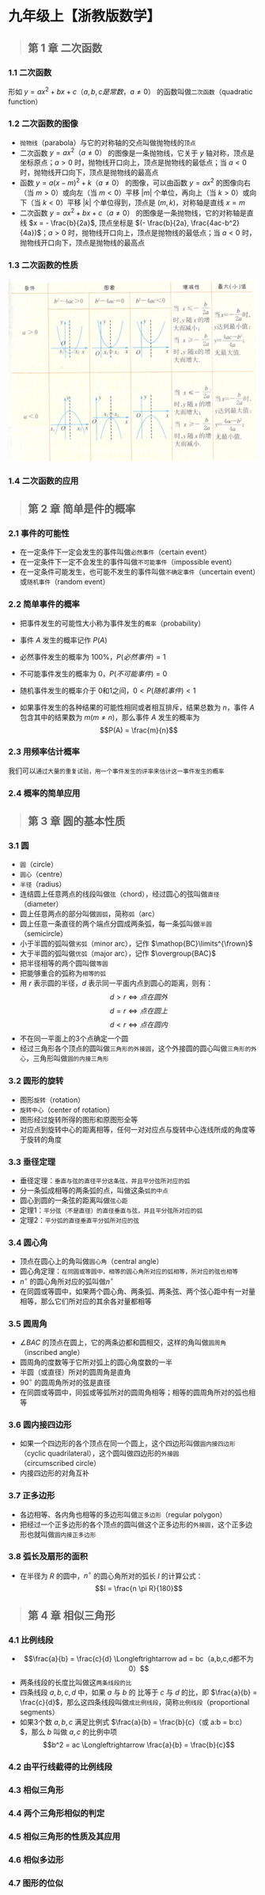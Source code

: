 # 九年级上【浙教版数学】

<a class="dwz-btn-print-pdf" href="_media/pdf/math_9a.pdf" target="_blank"></a>

> ## 第 1 章 二次函数

### 1.1 二次函数
形如 $y = ax^2 + bx + c（a,b,c 是常数，a \neq 0）$ 的函数叫做`二次函数`（quadratic function）

### 1.2 二次函数的图像
- `抛物线`（parabola）与它的对称轴的交点叫做抛物线的`顶点`
- 二次函数 $y = ax^2（a \neq 0）$ 的图像是一条抛物线，它关于 $y$ 轴对称，顶点是坐标原点；$a > 0$ 时，抛物线开口向上，顶点是抛物线的最低点；当 $a < 0$ 时，抛物线开口向下，顶点是抛物线的最高点
- 函数 $y = a(x - m)^2 + k（a \neq 0）$ 的图像，可以由函数 $y = ax^2$ 的图像向右（当 $m > 0$）或向左（当 $m < 0$）平移 $|m|$ 个单位，再向上（当 $k > 0$）或向下（当 $k < 0$）平移 $|k|$ 个单位得到，顶点是 $(m,k)$，对称轴是直线 $x = m$
- 二次函数 $y = ax^2 + bx + c（a \neq 0）$ 的图像是一条抛物线，它的对称轴是直线 $x = - \frac{b}{2a}$, 顶点坐标是 $(- \frac{b}{2a}, \frac{4ac-b^2}{4a})$；$a > 0$ 时，抛物线开口向上，顶点是抛物线的最低点；当 $a < 0$ 时，抛物线开口向下，顶点是抛物线的最高点

### 1.3 二次函数的性质
![表1-4](../../_media/math/9a/parabola_1_4.jpg?width=720)

### 1.4 二次函数的应用

> ## 第 2 章 简单是件的概率

### 2.1 事件的可能性

- 在一定条件下一定会发生的事件叫做`必然事件`（certain event）
- 在一定条件下一定不会发生的事件叫做`不可能事件`（impossible event）
- 在一定条件可能发生，也可能不发生的事件叫做`不确定事件`（uncertain event）或`随机事件`（random event）

### 2.2 简单事件的概率

- 把事件发生的可能性大小称为事件发生的`概率`（probability）
- 事件 $A$ 发生的概率记作 $P(A)$

- 必然事件发生的概率为 100%，$P(必然事件) = 1$
- 不可能事件发生的概率为 0，$P(不可能事件) = 0$
- 随机事件发生的概率介于 0和1之间，$0 < P(随机事件) < 1$
- 如果事件发生的各种结果的可能性相同或者相互排斥，结果总数为 $n$，事件 $A$ 包含其中的结果数为 $m(m \neq n)$，那么事件 $A$ 发生的概率为
$$P(A) = \frac{m}{n}$$

### 2.3 用频率估计概率
我们可以`通过大量的重复试验，用一个事件发生的评率来估计这一事件发生的概率`

### 2.4 概率的简单应用

> ## 第 3 章 圆的基本性质

### 3.1 圆
- `圆`（circle）
- `圆心`（centre）
- `半径`（radius）
- 连结圆上任意两点的线段叫做`弦`（chord），经过圆心的弦叫做`直径`（diameter）
- 圆上任意两点的部分叫做`圆弧`，简称`弧`（arc）
- 圆上任意一条直径的两个端点分圆成两条弧，每一条弧叫做`半圆`（semicircle）
- 小于半圆的弧叫做`劣弧`（minor arc），记作 $\mathop{BC}\limits^{\frown}$
- 大于半圆的弧叫做`优弧`（major arc），记作 $\overgroup{BAC}$
- 把半径相等的两个圆叫做`等圆`
- 把能够重合的弧称为`相等的弧`
- 用 $r$ 表示圆的半径，$d$ 表示同一平面内点到圆心的距离，则有：
$$d > r \Longleftrightarrow 点在圆外$$
$$d = r \Longleftrightarrow 点在圆上$$
$$d < r \Longleftrightarrow 点在圆内$$
- 不在同一平面上的3个点确定一个圆
- 经过三角形各个顶点的圆叫做`三角形的外接圆`，这个外接圆的圆心叫做`三角形的外心`，三角形叫做`圆的内接三角形`

### 3.2 圆形的旋转
- 图形`旋转`（rotation）
- `旋转中心`（center of rotation）
- 图形经过旋转所得的图形和原图形全等
- 对应点到旋转中心的距离相等，任何一对对应点与旋转中心连线所成的角度等于旋转的角度

### 3.3 垂径定理
- 垂径定理：`垂直与弦的直径平分这条弦，并且平分弦所对应的弧`
- 分一条弧成相等的两条弧的点，叫做这条`弧的中点`
- 圆心到圆的一条弦的距离叫做`弦心距`
- 定理1：`平分弦（不是直径）的直径垂直与弦，并且平分弦所对应的弧`
- 定理2：`平分弧的直径垂直平分弧所对应的弦`

### 3.4 圆心角
- 顶点在圆心上的角叫做`圆心角`（central angle）
- 圆心角定理：`在同圆或等圆中，相等的圆心角所对应的弧相等，所对应的弦也相等`
- $n^\circ$ 的圆心角所对应的弧叫做$n^\circ$
- 在同圆或等圆中，如果两个圆心角、两条弧、两条弦、两个弦心距中有一对量相等，那么它们所对应的其余各对量都相等

### 3.5 圆周角
- $\angle BAC$ 的顶点在圆上，它的两条边都和圆相交，这样的角叫做`圆周角`（inscribed angle）
- 圆周角的度数等于它所对弧上的圆心角度数的一半
- 半圆（或直径）所对的圆周角是直角
- $90^\circ$ 的圆周角所对的弦是直径
- 在同圆或等圆中，同弧或等弧所对的圆周角相等；相等的圆周角所对的弧也相等

### 3.6 圆内接四边形
- 如果一个四边形的各个顶点在同一个圆上，这个四边形叫做`圆内接四边形`（cyclic quadrilateral），这个圆叫做四边形的`外接圆`（circumscribed circle）
- 内接四边形的对角互补

### 3.7 正多边形
- 各边相等、各内角也相等的多边形叫做`正多边形`（regular polygon）
- 把经过一个正多边形的各个顶点的圆叫做这个正多边形的`外接圆`，这个正多边形也就叫做`圆内接正多边形`

### 3.8 弧长及扇形的面积
- 在半径为 $R$ 的圆中，$n^\circ$ 的圆心角所对的弧长 $l$ 的计算公式：
$$l = \frac{n \pi R}{180}$$
> ## 第 4 章 相似三角形

### 4.1 比例线段
- $$\frac{a}{b} = \frac{c}{d} \Longleftrightarrow ad = bc（a,b,c,d都不为0）$$
- 两条线段的长度比叫做这`两条线段的比`
- 四条线段 $a,b,c,d$ 中，如果 $a$ 与 $b$ 的 比等于 $c$ 与 $d$ 的比，即 $\frac{a}{b} = \frac{c}{d}$，那么这四条线段叫做`成比例线段`，简称`比例线段`（proportional segments） 
- 如果3个数 $a,b,c$ 满足比例式 $\frac{a}{b} = \frac{b}{c}（或 a:b = b:c）$，那么 $b$ 叫做 $a,c$ 的比例中项
$$b^2 = ac \Longleftrightarrow \frac{a}{b} = \frac{b}{c}$$

### 4.2 由平行线截得的比例线段

### 4.3 相似三角形

### 4.4 两个三角形相似的判定

### 4.5 相似三角形的性质及其应用

### 4.6 相似多边形

### 4.7 图形的位似
